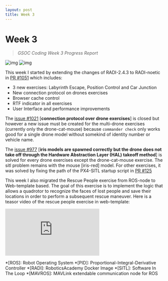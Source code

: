 ```yaml
---
layout: post
title: Week 3
---
```


# Week 3
> *GSOC Coding Week 3 Progress Report*


![img](/gsoc2025-Shu_Xiao/assets/img/blogs/rescue_people.jpg)
![img](/gsoc2025-Shu_Xiao/assets/img/blogs/dash.png)

This week I started by extending the changes of RADI-2.4.3 to RADI-noetic in [PR #1051](https://github.com/JdeRobot/RoboticsAcademy/pull/1051) which includes:
- 3 new exercises: Labyrinth Escape, Position Control and Car Junction
- New connection protocol on drones exercises
- Browser cache control
- RTF indicator in all exercises
- User Interface and performance improvements

The [issue #1021](https://github.com/JdeRobot/RoboticsAcademy/issues/1021) [**connection protocol over drone exercises**] is closed but however a new issue must be created for the multi-drone exercises (currently only the drone-cat-mouse) because `commander check` only works good for a single drone model without somekind of identity number or vehicle name.

The [issue #977](https://github.com/JdeRobot/RoboticsAcademy/issues/977) [**iris models are spawned correctly but the drone does not take off through the Hardware Abstraction Layer (HAL) takeoff method**] is solved for every drone exercises except the drone-cat-mouse exercise. The sitl problem remains with the mouse [iris-red] model. For other exercises, it was solved by fixing the path of the PX4-SITL startup  script in [PR #125](https://github.com/JdeRobot/drones/pull/125)

This week I also migrated the Rescue People exercise from ROS-node to Web-template based. The goal of this exercise is to implement the logic that allows a quadrotor to recognize the faces of lost people and save their locations in order to perform a subsequent rescue maneuver. Here is a teasor video of the rescue people exercise in web-template:

<div class="video_container">
<iframe src="https://youtube.com/embed/rgocKQzinjQ?mute=1" title="YouTube video player" frameborder="0" allow="accelerometer; autoplay; clipboard-write; encrypted-media; gyroscope; picture-in-picture" allowfullscreen class="video"></iframe>
</div>


*[ROS]: Robot Operating System
*[PID]: Proportional-Integral-Derivative Controller
*[RADI]: RoboticsAcademy Docker Image
*[SITL]: Software In The Loop
*[MAVROS]: MAVLink extendable communication node for ROS